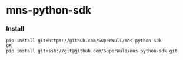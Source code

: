 # mns-python-sdk


### Install
```
pip install git+https://github.com/SuperWuli/mns-python-sdk
OR
pip install git+ssh://git@github.com/SuperWuli/mns-python-sdk.git
```
